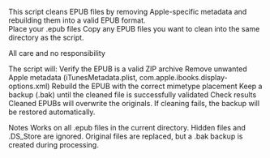 This script cleans EPUB files by removing Apple-specific metadata and rebuilding them into a valid EPUB format.  
Place your .epub files
Copy any EPUB files you want to clean into the same directory as the script.

All care and no responsibility 

The script will:
Verify the EPUB is a valid ZIP archive
Remove unwanted Apple metadata (iTunesMetadata.plist, com.apple.ibooks.display-options.xml)
Rebuild the EPUB with the correct mimetype placement
Keep a backup (.bak) until the cleaned file is successfully validated
Check results
Cleaned EPUBs will overwrite the originals.
If cleaning fails, the backup will be restored automatically.

Notes
Works on all .epub files in the current directory.
Hidden files and .DS_Store are ignored.
Original files are replaced, but a .bak backup is created during processing.
